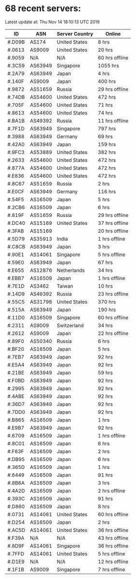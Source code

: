 # 68 recent servers:

Latest update at: Thu Nov 14 18:10:13 UTC 2019

| ID | ASN | Server Country | Online |
| -- | --- | -------------- | ------ |
| #.D09B | AS174 | United States | 8 hrs |
| #.0613 | AS9009 | United States | 20 hrs |
| #.9059 | N/A | N/A | 60 hrs offline |
| #.3C59 | AS63949 | Singapore | 1055 hrs |
| #.2A79 | AS63949 | Japan | 4 hrs |
| #.140F | AS9009 | Japan | 400 hrs |
| #.9872 | AS51659 | Russia | 29 hrs offline |
| #.74DB | AS54600 | United States | 472 hrs |
| #.705F | AS54600 | United States | 71 hrs |
| #.8613 | AS54600 | United States | 74 hrs |
| #.BA1B | AS49392 | Russia | 11 hrs offline |
| #.7F1D | AS63949 | Singapore | 797 hrs |
| #.3988 | AS63949 | Germany | 69 hrs |
| #.42A0 | AS63949 | Japan | 159 hrs |
| #.9FC3 | AS53889 | United States | 382 hrs |
| #.2633 | AS54600 | United States | 472 hrs |
| #.877A | AS54600 | United States | 472 hrs |
| #.E836 | AS54600 | United States | 472 hrs |
| #.8C67 | AS51659 | Russia | 2 hrs |
| #.E0CF | AS63949 | Germany | 116 hrs |
| #.54F5 | AS16509 | Japan | 5 hrs |
| #.2CB6 | AS16509 | Japan | 6 hrs |
| #.819F | AS51659 | Russia | 29 hrs offline |
| #.DC40 | AS15169 | United States | 37 hrs offline |
| #.3FAB | AS15169 |  | 20 hrs offline |
| #.5D79 | AS35913 | India | 1 hrs offline |
| #.C8CB | AS63949 | Japan | 3 hrs |
| #.90E1 | AS14061 | Singapore | 5 hrs offline |
| #.59E0 | AS63949 | Japan | 67 hrs |
| #.E655 | AS12876 | Netherlands | 34 hrs |
| #.EBB7 | AS16509 | Japan | 1 hrs offline |
| #.7E1D | AS3462 | Taiwan | 10 hrs |
| #.14D9 | AS49392 | Russia | 23 hrs offline |
| #.55C5 | AS31798 | United States | 370 hrs |
| #.515A | AS63949 | Japan | 190 hrs |
| #.11D0 | AS16509 | Singapore | 60 hrs offline |
| #.2311 | AS9009 | Switzerland | 34 hrs |
| #.2612 | AS9009 | Japan | 22 hrs offline |
| #.89F0 | AS50340 | Russia | 6 hrs |
| #.BF20 | AS16509 | Japan | 5 hrs |
| #.7EB7 | AS63949 | Japan | 92 hrs |
| #.E5A4 | AS63949 | Japan | 92 hrs |
| #.21BE | AS63949 | Japan | 59 hrs |
| #.F0BD | AS63949 | Japan | 92 hrs |
| #.2995 | AS63949 | Japan | 92 hrs |
| #.4ABE | AS63949 | Japan | 92 hrs |
| #.36D7 | AS63949 | Japan | 92 hrs |
| #.7DD0 | AS63949 | Japan | 92 hrs |
| #.B865 | AS16509 | Japan | 1 hrs |
| #.E9B7 | AS63949 | Japan | 92 hrs |
| #.6709 | AS16509 | Japan | 1 hrs offline |
| #.8C01 | AS16509 | Japan | 6 hrs |
| #.F63F | AS16509 | Japan | 2 hrs |
| #.DB95 | AS16509 | Japan | 6 hrs |
| #.365D | AS16509 | Japan | 1 hrs |
| #.6449 | AS16509 | Japan | 91 hrs |
| #.8B6A | AS16509 | Japan | 3 hrs |
| #.4A2D | AS16509 | Japan | 2 hrs offline |
| #.393C | AS16509 | Japan | 91 hrs |
| #.D860 | AS16509 | Japan | 8 hrs |
| #.0731 | AS14061 | United States | 60 hrs offline |
| #.D254 | AS16509 | Japan | 2 hrs |
| #.AC5D | AS14061 | United States | 36 hrs offline |
| #.F39A | N/A | N/A | 43 hrs offline |
| #.8D9F | AS14061 | Singapore | 36 hrs offline |
| #.7FFD | AS14061 | United States | 5 hrs offline |
| #.D1E9 | N/A | N/A | 12 hrs offline |
| #.1F1B | AS9009 | Singapore | 7 hrs offline |

